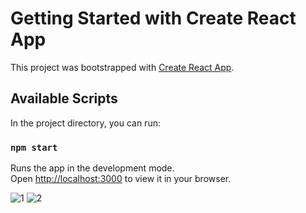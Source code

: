 # Getting Started with Create React App

This project was bootstrapped with [Create React App](https://github.com/facebook/create-react-app).

## Available Scripts

In the project directory, you can run:

### `npm start`

Runs the app in the development mode.\
Open [http://localhost:3000](http://localhost:3000) to view it in your browser.


![1](https://github.com/user-attachments/assets/2dad2874-a3c2-4a04-b13f-c9278f19f64f)
![2](https://github.com/user-attachments/assets/46aba3dc-e505-435c-a8fa-f4985a66a8d7)

